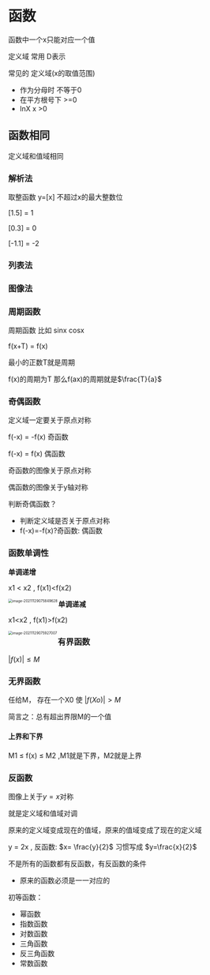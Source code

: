# 函数

函数中一个x只能对应一个值

定义域 常用 D表示

常见的 定义域(x的取值范围) 

* 作为分母时 不等于0
* 在平方根号下 >=0
* lnX x >0

## 函数相同

定义域和值域相同

### 解析法

取整函数 y=[x] 不超过x的最大整数位 

[1.5] = 1

[0.3] = 0

[-1.1] = -2

### 列表法
### 图像法

### 周期函数

周期函数 比如 sinx cosx

f(x+T) = f(x)

最小的正数T就是周期



f(x)的周期为T 那么f(ax)的周期就是$\frac{T}{a}$

### 奇偶函数

定义域一定要关于原点对称

f(-x) = -f(x) 奇函数

f(-x) = f(x) 偶函数

奇函数的图像关于原点对称

偶函数的图像关于y轴对称



判断奇偶函数？

* 判断定义域是否关于原点对称
* f(-x)=-f(x)?奇函数: 偶函数

### 函数单调性

**单调递增**

x1 < x2 , f(x1)<f(x2)

<img src="/Users/jr/Library/Application Support/typora-user-images/image-20211129075849628.png" alt="image-20211129075849628" style="zoom:50%;" align="left" />

**单调递减**

x1<x2 , f(x1)>f(x2)

<img src="/Users/jr/Library/Application Support/typora-user-images/image-20211129075927007.png" alt="image-20211129075927007" style="zoom:50%;" align="left"/>

### 有界函数

$\left | f(x) \right |\leqslant M$

### 无界函数

任给M， 存在一个X0 使 $\left | f(Xo) \right | > M$

简言之：总有超出界限M的一个值

#### 上界和下界

M1 $\leqslant$ f(x) $\leqslant$ M2 ,M1就是下界，M2就是上界	

### 反函数

图像上关于$y=x$对称

就是定义域和值域对调

原来的定义域变成现在的值域，原来的值域变成了现在的定义域

y = 2x , 反函数:  $x= \frac{y}{2}$ 习惯写成 $y=\frac{x}{2}$



不是所有的函数都有反函数，有反函数的条件

* 原来的函数必须是一一对应的



初等函数：

* 幂函数
* 指数函数
* 对数函数
* 三角函数
* 反三角函数
* 常数函数

